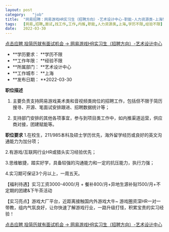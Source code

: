 ```yaml
---
layout:	post
category:	"job"
title:	"网易招聘：网易游戏HR实习生（招聘方向）-艺术设计中心-职能-人力资源类-上海学历不限经验不限"
tags:	[网易,招聘,面试,找工作,工作,内推,职能,人力资源类,上海,学历不限,经验不限]
date:	2022-03-30
---
```


[点击应聘 投简历就有面试机会 -> 网易游戏HR实习生（招聘方向）-艺术设计中心](http://mobile.bole.netease.com/bole/boleDetail?id=39100&employeeId=346f03c3cda5f04c&key=all)



- **学历要求： **学历不限
- **工作年限： **经验不限
- **所属部门： **艺术设计中心
- **工作城市： **上海
- **发布日期： **2022-03-30



**职位描述**
1. 主要负责支持网易游戏美术类和音视频类岗位的招聘工作，包括但不限于简历搜寻、开源、笔面试安排跟进、招聘数据统计等；

2. 支持部门安排的其他各项事宜，参与到项目类工作中，如内推渠道运营，供应商对接，团建赋能等。



**职位要求**
1.在校生，211/985本科及硕士学历优先，海外留学经历或良好的英文沟通能力为加分项；

2.有游戏/互联网行业HR或猎头实习经验优先；

3.思维敏捷，踏实好学，具备较强的沟通能力和一定的抗压能力，执行力强；

4.实习期可保证3个月以上，一周五天。

【福利待遇】实习工资3000-4000/月 + 餐补800/月+异地生源补贴1500/月+不定期的团建&amp;下午茶活动

【实习亮点】游戏大厂平台，近距离接触国内外游戏大牛~ 游戏圈资深HR一对一带教，组内气氛良好，让你快速了解游戏行业，一路升级打怪，积累宝贵的实习经验！



[点击应聘 投简历就有面试机会 -> 网易游戏HR实习生（招聘方向）-艺术设计中心](http://mobile.bole.netease.com/bole/boleDetail?id=39100&employeeId=346f03c3cda5f04c&key=all)
